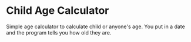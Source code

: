 # Child Age Calculator
Simple age calculator to calculate child or anyone's age.  You put in a date and the program tells you how old they are. 
